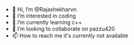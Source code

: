 - 👋 Hi, I’m @Rajashekharvn
- 👀 I’m interested in coding
- 🌱 I’m currently learning c++
- 💞️ I’m looking to collaborate on pazzu420
- 📫 How to reach me it's currently not available 
<!---
Rajashekharvn/Rajashekharvn is a ✨ special ✨ repository because its `README.md` (this file) appears on your GitHub profile.
You can click the Preview link to take a look at your changes.
--->
